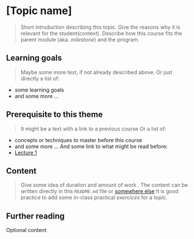 # [Topic name]
> Short introduction describing this topic. Give the reasons why it is relevant for the student(context). Describe how this course fits the parent module (aka. _milestone_) and the program. 

## Learning goals
> Maybe some more text, if not already described above.
Or just directly a list of: 
* some learning goals
* and some more ...
 
## Prerequisite to this theme 
> It might be a text with a link to a previous course
Or a list of: 
* concepts or techniques to master before this course
* and some more ...
And some link to what might be read before: 
* [Lecture 1](https://github.com/WeIgniteTech/the-weignitetech-program/a-topic/lecture-1/page-does-not-exist-yet)

## Content
> Give some idea of duration and amount of work .
The content can be written directly in this `README.md` file or [somewhere else](https://github.com/WeIgniteTech/the-weignitetech-program/a-topic/a-topic/page-does-not-exist-yet)
It is good practice to add some in-class practical *exercices* for a topic. 

## Further reading
Optional content
